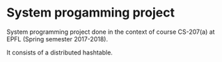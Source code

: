 # System progamming project
System programming project done in the context of course CS-207(a) at EPFL (Spring semester 2017-2018).

It consists of a distributed hashtable.
